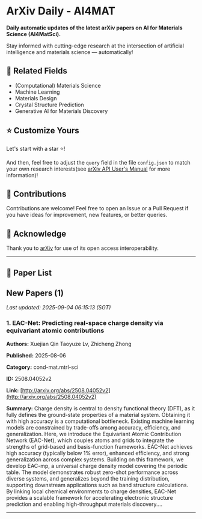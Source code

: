 # ArXiv Daily - AI4MAT

**Daily automatic updates of the latest arXiv papers on AI for Materials Science (AI4MatSci).** 

Stay informed with cutting-edge research at the intersection of artificial intelligence and materials science — automatically!

## :bookmark: Related Fields

- (Computational) Materials Science
- Machine Learning
- Materials Design
- Crystal Structure Prediction
- Generative AI for Materials Discovery

## :star: Customize Yours

Let's start with a star :star:!

And then, feel free to adjust the `query` field in the file `config.json` to match your own research interests(see [arXiv API User's Manual](https://info.arxiv.org/help/api/user-manual.html#51-details-of-query-construction) for more information)!

## :handshake: Contributions

Contributions are welcome!
 Feel free to open an Issue or a Pull Request if you have ideas for improvement, new features, or better queries.

## :blue_heart: ​Acknowledge

Thank you to [arXiv](https://arxiv.org/) for use of its open access interoperability.

---

## :scroll: Paper List


<!-- ARXIV_PAPERS_START -->

## New Papers (1)

*Last updated: 2025-09-04 06:15:13 (SGT)*

### 1. EAC-Net: Predicting real-space charge density via equivariant atomic contributions

**Authors:** Xuejian Qin Taoyuze Lv, Zhicheng Zhong

**Published:** 2025-08-06

**Category:** cond-mat.mtrl-sci

**ID:** 2508.04052v2

**Link:** [http://arxiv.org/abs/2508.04052v2](http://arxiv.org/abs/2508.04052v2)

**Summary:** Charge density is central to density functional theory (DFT), as it fully
defines the ground-state properties of a material system. Obtaining it with
high accuracy is a computational bottleneck. Existing machine learning models
are constrained by trade-offs among accuracy, efficiency, and generalization.
Here, we introduce the Equivariant Atomic Contribution Network (EAC-Net), which
couples atoms and grids to integrate the strengths of grid-based and
basis-function frameworks. EAC-Net achieves high accuracy (typically below 1%
error), enhanced efficiency, and strong generalization across complex systems.
Building on this framework, we develop EAC-mp, a universal charge density model
covering the periodic table. The model demonstrates robust zero-shot
performance across diverse systems, and generalizes beyond the training
distribution, supporting downstream applications such as band structure
calculations. By linking local chemical environments to charge densities,
EAC-Net provides a scalable framework for accelerating electronic structure
prediction and enabling high-throughput materials discovery....

---


<!-- ARXIV_PAPERS_END -->